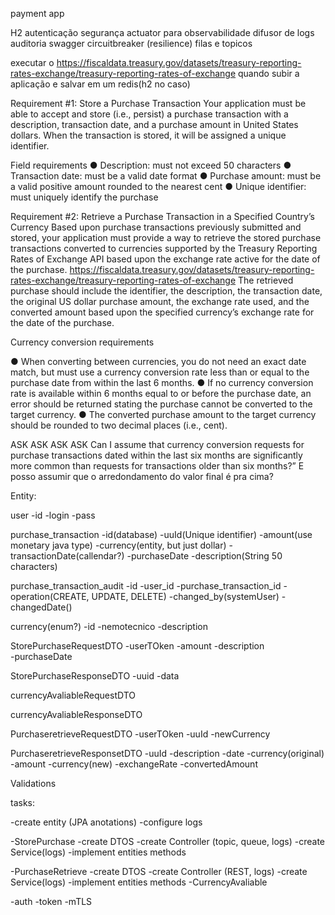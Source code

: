 payment app



H2
autenticação segurança
actuator para observabilidade
difusor de logs
auditoria
swagger
circuitbreaker (resilience)
filas e topicos

executar o https://fiscaldata.treasury.gov/datasets/treasury-reporting-rates-exchange/treasury-reporting-rates-of-exchange quando subir a aplicação e salvar em um redis(h2 no caso)



Requirement #1: Store a Purchase Transaction
Your application must be able to accept and store (i.e., persist) a purchase transaction with a description, transaction date, and a purchase amount in United States dollars. When the transaction is stored, it will be assigned a unique identifier.

Field requirements
● Description: must not exceed 50 characters
● Transaction date: must be a valid date format
● Purchase amount: must be a valid positive amount rounded to the nearest cent
● Unique identifier: must uniquely identify the purchase

Requirement #2: Retrieve a Purchase Transaction in a Specified Country’s Currency
Based upon purchase transactions previously submitted and stored, your application must provide a way to retrieve the stored purchase transactions converted to currencies supported by the Treasury Reporting Rates of Exchange API based
upon the exchange rate active for the date of the purchase.
https://fiscaldata.treasury.gov/datasets/treasury-reporting-rates-exchange/treasury-reporting-rates-of-exchange
The retrieved purchase should include the identifier, the description, the transaction date, the original US dollar purchase amount, the exchange rate used, and the converted amount based upon the specified currency’s exchange rate for the date of the purchase.

Currency conversion requirements

● When converting between currencies, you do not need an exact date match, but must use a currency conversion rate less than or equal to the purchase date from within the last 6 months.
● If no currency conversion rate is available within 6 months equal to or before the purchase date, an error should be returned stating the purchase cannot be converted to the target currency.
● The converted purchase amount to the target currency should be rounded to two decimal places (i.e., cent).

ASK ASK ASK ASK
Can I assume that currency conversion requests for purchase transactions dated within the last six months are significantly more common than requests for transactions older than six months?”
E posso assumir que o arredondamento do valor final é pra cima?

Entity:

user
  -id
  -login
  -pass

purchase_transaction
  -id(database)
  -uuId(Unique identifier)
  -amount(use monetary java type)
  -currency(entity, but just dollar) 
  -transactionDate(callendar?)
  -purchaseDate
  -description(String 50 characters)

purchase_transaction_audit
  -id
  -user_id
  -purchase_transaction_id
  -operation(CREATE, UPDATE, DELETE)
  -changed_by(systemUser)
  -changedDate()

currency(enum?)
  -id
  -nemotecnico
  -description



StorePurchaseRequestDTO
  -userTOken
  -amount
  -description  
  -purchaseDate


StorePurchaseResponseDTO
  -uuid
  -data

currencyAvaliableRequestDTO


currencyAvaliableResponseDTO


PurchaseretrieveRequestDTO
  -userTOken
  -uuId
  -newCurrency


PurchaseretrieveResponsetDTO
  -uuId
  -description
  -date
  -currency(original)
  -amount
  -currency(new)
  -exchangeRate
  -convertedAmount


Validations


tasks:

-create entity (JPA anotations)
-configure logs

-StorePurchase
   -create DTOS
   -create Controller (topic, queue, logs)
   -create Service(logs)
   -implement entities methods

-PurchaseRetrieve
   -create DTOS
   -create Controller (REST, logs)
   -create Service(logs)
   -implement entities methods
   -CurrencyAvaliable


-auth
  -token
  -mTLS
